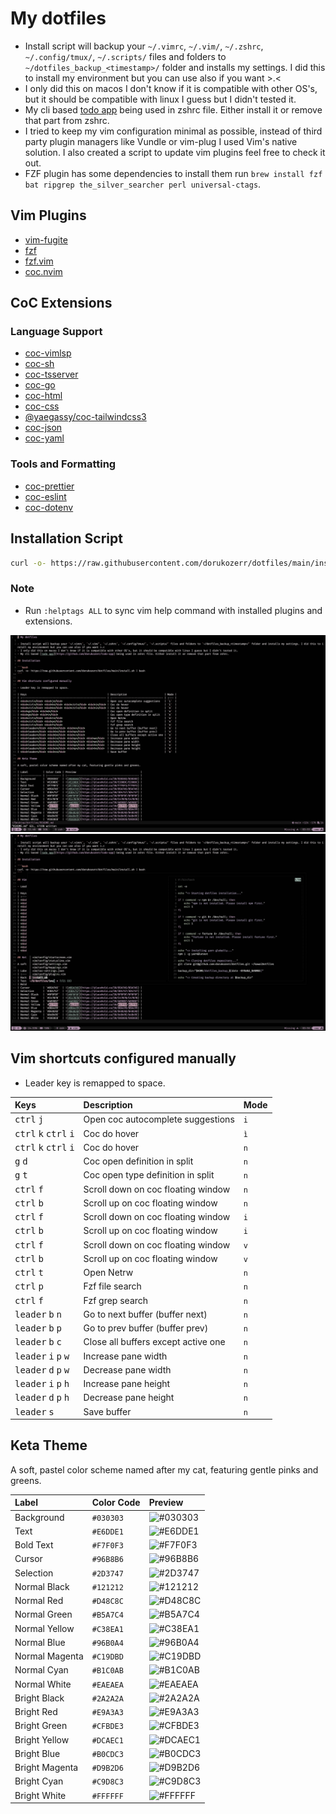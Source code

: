 # My dotfiles

- Install script will backup your `~/.vimrc`, `~/.vim/`, `~/.zshrc`, `~/.config/tmux/`, `~/.scripts/` files and folders to `~/dotfiles_backup_<timestamp>/` folder and installs my settings. I did this to install my environment but you can use also if you want >.<
- I only did this on macos I don't know if it is compatible with other OS's, but it should be compatible with linux I guess but I didn't tested it.
- My cli based [todo app](https://github.com/dorukozerr/todo-app) being used in zshrc file. Either install it or remove that part from zshrc.
- I tried to keep my vim configuration minimal as possible, instead of third party plugin managers like Vundle or vim-plug I used Vim's native solution. I also created a script to update vim plugins feel free to check it out.
- FZF plugin has some dependencies to install them run `brew install fzf bat ripgrep the_silver_searcher perl universal-ctags`.

## Vim Plugins

- [vim-fugite](https://github.com/tpope/vim-fugitive)
- [fzf](https://github.com/junegunn/fzf)
- [fzf.vim](https://github.com/junegunn/fzf.vim)
- [coc.nvim](https://github.com/neoclide/coc.nvim)

## CoC Extensions

### Language Support

- [coc-vimlsp](https://www.npmjs.com/package/coc-vimlsp)
- [coc-sh](https://www.npmjs.com/package/coc-sh)
- [coc-tsserver](https://www.npmjs.com/package/coc-tsserver)
- [coc-go](https://www.npmjs.com/package/coc-go)
- [coc-html](https://www.npmjs.com/package/coc-html)
- [coc-css](https://www.npmjs.com/package/coc-css)
- [@yaegassy/coc-tailwindcss3](https://www.npmjs.com/package/@yaegassy/coc-tailwindcss3)
- [coc-json](https://www.npmjs.com/package/coc-json)
- [coc-yaml](https://www.npmjs.com/package/coc-yaml)

### Tools and Formatting

- [coc-prettier](https://www.npmjs.com/package/coc-prettier)
- [coc-eslint](https://www.npmjs.com/package/coc-eslint)
- [coc-dotenv](https://www.npmjs.com/package/coc-dotenv)

## Installation Script

```bash
curl -o- https://raw.githubusercontent.com/dorukozerr/dotfiles/main/install.sh | bash
```

### Note

- Run `:helptags ALL` to sync vim help command with installed plugins and extensions.

![screenshot](ss-1.png)
![screenshot](ss-2.png)

## Vim shortcuts configured manually

- Leader key is remapped to space.

| Keys                                                      | Description                         | Mode |
| :-------------------------------------------------------- | :---------------------------------- | :--- |
| <kbd>ctrl</kbd> <kbd>j</kbd>                              | Open coc autocomplete suggestions   | `i`  |
| <kbd>ctrl</kbd> <kbd>k</kbd> <kbd>ctrl</kbd> <kbd>i</kbd> | Coc do hover                        | `ì`  |
| <kbd>ctrl</kbd> <kbd>k</kbd> <kbd>ctrl</kbd> <kbd>i</kbd> | Coc do hover                        | `n`  |
| <kbd>g</kbd> <kbd>d</kbd>                                 | Coc open definition in split        | `n`  |
| <kbd>g</kbd> <kbd>t</kbd>                                 | Coc open type definition in split   | `n`  |
| <kbd>ctrl</kbd> <kbd>f</kbd>                              | Scroll down on coc floating window  | `n`  |
| <kbd>ctrl</kbd> <kbd>b</kbd>                              | Scroll up on coc floating window    | `n`  |
| <kbd>ctrl</kbd> <kbd>f</kbd>                              | Scroll down on coc floating window  | `i`  |
| <kbd>ctrl</kbd> <kbd>b</kbd>                              | Scroll up on coc floating window    | `i`  |
| <kbd>ctrl</kbd> <kbd>f</kbd>                              | Scroll down on coc floating window  | `v`  |
| <kbd>ctrl</kbd> <kbd>b</kbd>                              | Scroll up on coc floating window    | `v`  |
| <kbd>ctrl</kbd> <kbd>t</kbd>                              | Open Netrw                          | `n`  |
| <kbd>ctrl</kbd> <kbd>p</kbd>                              | Fzf file search                     | `n`  |
| <kbd>ctrl</kbd> <kbd>f</kbd>                              | Fzf grep search                     | `n`  |
| <kbd>leader</kbd> <kbd>b</kbd> <kbd>n</kbd>               | Go to next buffer (buffer next)     | `n`  |
| <kbd>leader</kbd> <kbd>b</kbd> <kbd>p</kbd>               | Go to prev buffer (buffer prev)     | `n`  |
| <kbd>leader</kbd> <kbd>b</kbd> <kbd>c</kbd>               | Close all buffers except active one | `n`  |
| <kbd>leader</kbd> <kbd>i</kbd> <kbd>p</kbd> <kbd>w</kbd>  | Increase pane width                 | `n`  |
| <kbd>leader</kbd> <kbd>d</kbd> <kbd>p</kbd> <kbd>w</kbd>  | Decrease pane width                 | `n`  |
| <kbd>leader</kbd> <kbd>i</kbd> <kbd>p</kbd> <kbd>h</kbd>  | Increase pane height                | `n`  |
| <kbd>leader</kbd> <kbd>d</kbd> <kbd>p</kbd> <kbd>h</kbd>  | Decrease pane height                | `n`  |
| <kbd>leader</kbd> <kbd>s</kbd>                            | Save buffer                         | `n`  |

## Keta Theme

A soft, pastel color scheme named after my cat, featuring gentle pinks and greens.

| Label          | Color Code | Preview                                           |
| :------------- | :--------- | :------------------------------------------------ |
| Background     | `#030303`  | ![#030303](https://placehold.co/30/030303/030303) |
| Text           | `#E6DDE1`  | ![#E6DDE1](https://placehold.co/30/E6DDE1/E6DDE1) |
| Bold Text      | `#F7F0F3`  | ![#F7F0F3](https://placehold.co/30/F7F0F3/F7F0F3) |
| Cursor         | `#96B8B6`  | ![#96B8B6](https://placehold.co/30/96B8B6/96B8B6) |
| Selection      | `#2D3747`  | ![#2D3747](https://placehold.co/30/2D3747/2D3747) |
| Normal Black   | `#121212`  | ![#121212](https://placehold.co/30/121212/121212) |
| Normal Red     | `#D48C8C`  | ![#D48C8C](https://placehold.co/30/D48C8C/D48C8C) |
| Normal Green   | `#B5A7C4`  | ![#B5A7C4](https://placehold.co/30/B5A7C4/B5A7C4) |
| Normal Yellow  | `#C38EA1`  | ![#C38EA1](https://placehold.co/30/C38EA1/C38EA1) |
| Normal Blue    | `#96B0A4`  | ![#96B0A4](https://placehold.co/30/96B0A4/96B0A4) |
| Normal Magenta | `#C19DBD`  | ![#C19DBD](https://placehold.co/30/C19DBD/C19DBD) |
| Normal Cyan    | `#B1C0AB`  | ![#B1C0AB](https://placehold.co/30/B1C0AB/B1C0AB) |
| Normal White   | `#EAEAEA`  | ![#EAEAEA](https://placehold.co/30/EAEAEA/EAEAEA) |
| Bright Black   | `#2A2A2A`  | ![#2A2A2A](https://placehold.co/30/2A2A2A/2A2A2A) |
| Bright Red     | `#E9A3A3`  | ![#E9A3A3](https://placehold.co/30/E9A3A3/E9A3A3) |
| Bright Green   | `#CFBDE3`  | ![#CFBDE3](https://placehold.co/30/CFBDE3/CFBDE3) |
| Bright Yellow  | `#DCAEC1`  | ![#DCAEC1](https://placehold.co/30/DCAEC1/DCAEC1) |
| Bright Blue    | `#B0CDC3`  | ![#B0CDC3](https://placehold.co/30/B0CDC3/B0CDC3) |
| Bright Magenta | `#D9B2D6`  | ![#D9B2D6](https://placehold.co/30/D9B2D6/D9B2D6) |
| Bright Cyan    | `#C9D8C3`  | ![#C9D8C3](https://placehold.co/30/C9D8C3/C9D8C3) |
| Bright White   | `#FFFFFF`  | ![#FFFFFF](https://placehold.co/30/FFFFFF/FFFFFF) |
